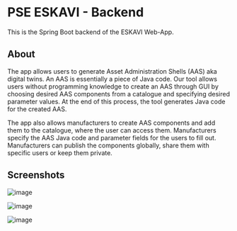 
# PSE ESKAVI - Backend
This is the Spring Boot backend of the ESKAVI Web-App.
## About
The app allows users to generate Asset Administration Shells (AAS) aka digital twins. An AAS is essentially a piece of Java code. Our tool allows users without programming knowledge to create an AAS through GUI by choosing desired AAS components from a catalogue and specifying desired parameter values. At the end of this process, the tool generates Java code for the created AAS.

The app also allows manufacturers to create AAS components and add them to the catalogue, where the user can access them. Manufacturers specify the AAS Java code and parameter fields for the users to fill out. Manufacturers can publish the components globally, share them with specific users or keep them private.

## Screenshots

![image](https://user-images.githubusercontent.com/48807494/214474303-52f0cf45-211b-46d3-97af-114890ab509c.png)

![image](https://user-images.githubusercontent.com/48807494/214474372-83eb8fcc-025a-4efc-9a15-97c361da479b.png)

![image](https://user-images.githubusercontent.com/48807494/214474461-6f6c0505-28dd-4a59-8e9e-79fdb54b5e18.png)


